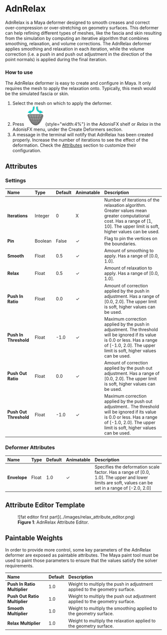 # AdnRelax

AdnRelax is a Maya deformer designed to smooth creases and correct over-compression or over-stretching on geometry surfaces. This deformer can help refining different types of meshes, like the fascia and skin resulting from the simulation by computing an iterative algorithm that combines smoothing, relaxation, and volume corrections. The AdnRelax deformer applies smoothing and relaxation in each iteration, while the volume correction (i.e. a push in and push out adjustment in the direction of the point normals) is applied during the final iteration.

### How to use

The AdnRelax deformer is easy to create and configure in Maya. It only requires the mesh to apply the relaxation onto. Typically, this mesh would be the simulated fascia or skin.

1. Select the mesh on which to apply the deformer.
2. Press ![Relax button](../images/adn_relax.png){style="width:4%"} in the AdonisFX shelf or *Relax* in the AdonisFX menu, under the Create Deformers section.
3. A message in the terminal will notify that AdnRelax has been created properly. Increase the number of iterations to see the effect of the deformation. Check the [Attributes](relax#attributes) section to customize their configuration.

## Attributes

### Settings
| Name | Type | Default | Animatable | Description |
| :--- | :--- | :------ | :--------- | :---------- |
| **Iterations**         | Integer | 0      | X | Number of iterations of the relaxation algorithm. Greater values mean greater computational cost. Has a range of \[1, 10\]. The upper limit is soft, higher values can be used. |
| **Pin**                | Boolean | False  | ✓ | Flag to pin the vertices on the boundaries. |
| **Smooth**             | Float   | 0.5    | ✓ | Amount of smoothing to apply. Has a range of \[0.0, 1.0\]. |
| **Relax**              | Float   | 0.5    | ✓ | Amount of relaxation to apply. Has a range of \[0.0, 1.0\]. |
| **Push In Ratio**      | Float   | 0.0    | ✓ | Amount of correction applied by the push in adjustment. Has a range of \[0.0, 2.0\]. The upper limit is soft, higher values can be used. |
| **Push In Threshold**  | Float   | -1.0   | ✓ | Maximum correction applied by the push in adjustment. The threshold will be ignored if its value is 0.0 or less. Has a range of \[-1.0, 2.0\]. The upper limit is soft, higher values can be used. |
| **Push Out Ratio**     | Float   | 0.0    | ✓ | Amount of correction applied by the push out adjustment. Has a range of \[0.0, 2.0\]. The upper limit is soft, higher values can be used. |
| **Push Out Threshold** | Float   | -1.0   | ✓ | Maximum correction applied by the push out adjustment.. The threshold will be ignored if its value is 0.0 or less. Has a range of \[-1.0, 2.0\]. The upper limit is soft, higher values can be used. |

### Deformer Attributes
| Name | Type | Default | Animatable | Description |
| :--- | :--- | :------ | :--------- | :---------- |
| **Envelope** | Float | 1.0 | ✓ | Specifies the deformation scale factor. Has a range of \[0.0, 1.0\]. The upper and lower limits are soft, values can be set in a range of \[-2.0, 2.0\]|

## Attribute Editor Template

<figure markdown>
  ![fat editor first part](../images/relax_attribute_editor.png)
  <figcaption><b>Figure 1</b>: AdnRelax Attribute Editor.</figcaption>
</figure>

## Paintable Weights

In order to provide more control, some key parameters of the AdnRelax deformer are exposed as paintable attributes. The Maya paint tool must be used to paint those parameters to ensure that the values satisfy the solver requirements.

| Name | Default | Description |
| :--- | :------ | :---------- |
| **Push In Ratio Multiplier**  | 1.0 | Weight to multiply the push in adjustment applied to the geometry surface. |
| **Push Out Ratio Multiplier** | 1.0 | Weight to multiply the push out adjustment applied to the geometry surface. |
| **Smooth Multiplier**         | 1.0 | Weight to multiply the smoothing applied to the geometry surface. |
| **Relax Multiplier**          | 1.0 | Weight to multiply the relaxation applied to the geometry surface.  |
